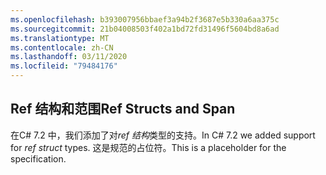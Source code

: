 ```yaml
---
ms.openlocfilehash: b393007956bbaef3a94b2f3687e5b330a6aa375c
ms.sourcegitcommit: 21b04008503f402a1bd72fd31496f5604bd8a6ad
ms.translationtype: MT
ms.contentlocale: zh-CN
ms.lasthandoff: 03/11/2020
ms.locfileid: "79484176"
---
```

## <a name="ref-structs-and-span"></a><span data-ttu-id="949f0-101">Ref 结构和范围</span><span class="sxs-lookup"><span data-stu-id="949f0-101">Ref Structs and Span</span></span>

<span data-ttu-id="949f0-102">在C# 7.2 中，我们添加了对*ref 结构*类型的支持。</span><span class="sxs-lookup"><span data-stu-id="949f0-102">In C# 7.2 we added support for *ref struct* types.</span></span>  <span data-ttu-id="949f0-103">这是规范的占位符。</span><span class="sxs-lookup"><span data-stu-id="949f0-103">This is a placeholder for the specification.</span></span>
